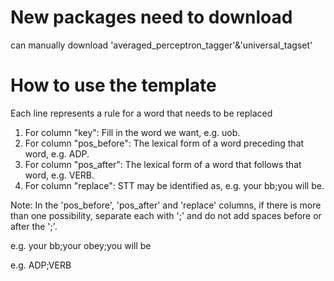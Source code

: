 # New packages need to download

can manually download 'averaged_perceptron_tagger'&'universal_tagset'

# How to use the template

Each line represents a rule for a word that needs to be replaced

1. For column "key": Fill in the word we want, e.g. uob.
2. For column "pos_before": The lexical form of a word preceding that word, e.g. ADP.
3. For column "pos_after": The lexical form of a word that follows that word, e.g. VERB.
4. For column "replace": STT may be identified as, e.g. your bb;you will be.

Note: In the 'pos_before', 'pos_after' and 'replace' columns, if there is more than one possibility, separate each with ';' and do not add spaces before or after the ';'.

e.g. your bb;your obey;you will be

e.g. ADP;VERB
